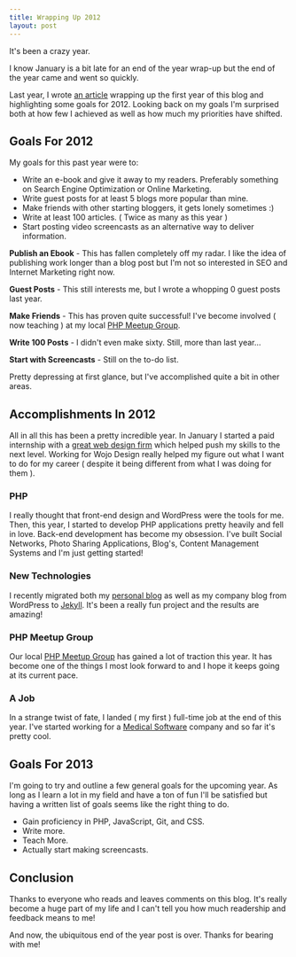 ```yaml
---
title: Wrapping Up 2012
layout: post
---
```


It's been a crazy year.

I know January is a bit late for an end of the year wrap-up but the end of the year came and went so quickly.

Last year, I wrote <a href="{{ site.url }}/2011-review-a-thank-you/">an article</a> wrapping up the first year of this blog and highlighting some goals for 2012. Looking back on my goals I'm surprised both at how few I achieved as well as how much my priorities have shifted.

## Goals For 2012

My goals for this past year were to:

+ Write an e-book and give it away to my readers. Preferably something on Search Engine Optimization or Online Marketing.
+ Write guest posts for at least 5 blogs more popular than mine.
+ Make friends with other starting bloggers, it gets lonely sometimes :)
+ Write at least 100 articles. ( Twice as many as this year )
+ Start posting video screencasts as an alternative way to deliver information.

**Publish an Ebook** - This has fallen completely off my radar. I like the idea of publishing work longer than a blog post but I'm not so interested in SEO and Internet Marketing right now.

**Guest Posts** - This still interests me, but I wrote a whopping 0 guest posts last year.

**Make Friends** - This has proven quite successful! I've become involved ( now teaching ) at my local <a href="http://www.meetup.com/ann-arbor-php-mysql/">PHP Meetup Group</a>.

**Write 100 Posts** - I didn't even make sixty. Still, more than last year...

**Start with Screencasts** - Still on the to-do list.

Pretty depressing at first glance, but I've accomplished quite a bit in other areas.

## Accomplishments In 2012

All in all this has been a pretty incredible year. In January I started a paid internship with a <a href="http://wojodesign.com/">great web design firm</a> which helped push my skills to the next level. Working for Wojo Design really helped my figure out what I want to do for my career ( despite it being different from what I was doing for them ).

### PHP

I really thought that front-end design and WordPress were the tools for me. Then, this year, I started to develop PHP applications pretty heavily and fell in love. Back-end development has become my obsession. I've built Social Networks, Photo Sharing Applications, Blog's, Content Management Systems and I'm just getting started!

### New Technologies

I recently migrated both my <a href="http://www.jonkuperman.com/">personal blog</a> as well as my company blog from WordPress to <a href="{{ site.url }}/getting-started-with-jekyll/">Jekyll</a>. It's been a really fun project and the results are amazing!

### PHP Meetup Group

Our local <a href="http://www.meetup.com/ann-arbor-php-mysql/">PHP Meetup Group</a> has gained a lot of traction this year. It has become one of the things I most look forward to and I hope it keeps going at its current pace.

### A Job

In a strange twist of fate, I landed ( my first ) full-time job at the end of this year. I've started working for a <a href="http://www.medhub.com/">Medical Software</a> company and so far it's pretty cool.

## Goals For 2013

I'm going to try and outline a few general goals for the upcoming year. As long as I learn a lot in my field and have a ton of fun I'll be satisfied but having a written list of goals seems like the right thing to do.

+ Gain proficiency in PHP, JavaScript, Git, and CSS.
+ Write more.
+ Teach More.
+ Actually start making screencasts.

## Conclusion

Thanks to everyone who reads and leaves comments on this blog. It's really become a huge part of my life and I can't tell you how much readership and feedback means to me!

And now, the ubiquitous end of the year post is over. Thanks for bearing with me!